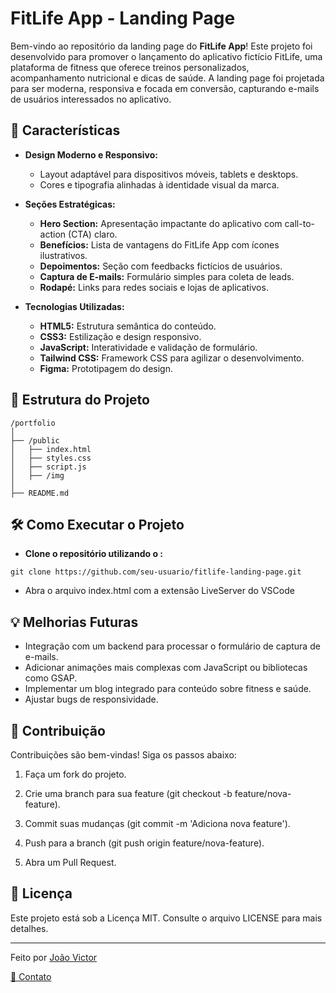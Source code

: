 # FitLife App - Landing Page

Bem-vindo ao repositório da landing page do **FitLife App**! Este projeto foi desenvolvido para promover o lançamento do aplicativo fictício FitLife, uma plataforma de fitness que oferece treinos personalizados, acompanhamento nutricional e dicas de saúde. A landing page foi projetada para ser moderna, responsiva e focada em conversão, capturando e-mails de usuários interessados no aplicativo.

## 🚀 Características

- **Design Moderno e Responsivo:**
  - Layout adaptável para dispositivos móveis, tablets e desktops.
  - Cores e tipografia alinhadas à identidade visual da marca.

- **Seções Estratégicas:**
  - **Hero Section:** Apresentação impactante do aplicativo com call-to-action (CTA) claro.
  - **Benefícios:** Lista de vantagens do FitLife App com ícones ilustrativos.
  - **Depoimentos:** Seção com feedbacks fictícios de usuários.
  - **Captura de E-mails:** Formulário simples para coleta de leads.
  - **Rodapé:** Links para redes sociais e lojas de aplicativos.

- **Tecnologias Utilizadas:**
  - **HTML5:** Estrutura semântica do conteúdo.
  - **CSS3:** Estilização e design responsivo.
  - **JavaScript:** Interatividade e validação de formulário.
  - **Tailwind CSS:** Framework CSS para agilizar o desenvolvimento.
  - **Figma:** Prototipagem do design.

## 📁 Estrutura do Projeto

```
/portfolio
│
├── /public
│   ├── index.html
│   ├── styles.css
│   ├── script.js
│   ├── /img
│  
├── README.md
```
 
## 🛠️ Como Executar o Projeto
  - **Clone o repositório utilizando o :**
   ```
   git clone https://github.com/seu-usuario/fitlife-landing-page.git
   ```

- Abra o arquivo index.html com a extensão LiveServer do VSCode

## 💡 Melhorias Futuras
- Integração com um backend para processar o formulário de captura de e-mails.
- Adicionar animações mais complexas com JavaScript ou bibliotecas como GSAP.
- Implementar um blog integrado para conteúdo sobre fitness e saúde.
- Ajustar bugs de responsividade.

## 🤝 Contribuição

Contribuições são bem-vindas! Siga os passos abaixo:

1. Faça um fork do projeto.

2. Crie uma branch para sua feature (git checkout -b feature/nova-feature).

3. Commit suas mudanças (git commit -m 'Adiciona nova feature').

4. Push para a branch (git push origin feature/nova-feature).

5. Abra um Pull Request.

## 📝 Licença

Este projeto está sob a Licença MIT. Consulte o arquivo LICENSE para mais detalhes.

---

Feito por [João Victor](https://x.com/ojoaox_)

[📧 Contato](souzajoaovictor555@gmail.com)
